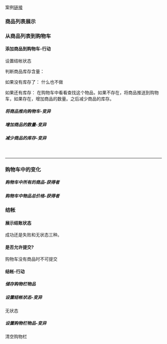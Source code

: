 

案例[链接](https://github.com/vuejs/vuex/tree/dev/examples/shopping-cart)




### 商品列表展示



### 从商品列表到购物车

#### 添加商品到购物车-行动

设置结帐状态

判断商品库存含量：

如果没有库存了： 什么也不做

如果还有库存： 在购物车中看看查找这个物品，如果不存在，将商品推送到购物车，如果存在，增加商品的数量。之后减少商品的库存。



##### 将商品推向购物车-变异

##### 增加商品的数量-变异

##### 减少商品的库存-变异

​	

------

### 购物车中的变化

##### 购物车中所有的商品-获得者

##### 购物车中物品总价格-获得者



### 结帐

#### 展示结账状态

成功还是失败和无状态三种。

#### 是否允许提交?

购物车没有商品时不可提交

#### 结帐-行动

##### 储存购物栏物品

##### 设置结帐状态-变异

无状态

##### 设置购物栏物品-变异 

清空购物栏

